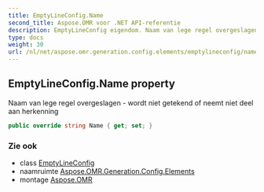 ```yaml
---
title: EmptyLineConfig.Name
second_title: Aspose.OMR voor .NET API-referentie
description: EmptyLineConfig eigendom. Naam van lege regel overgeslagen  wordt niet getekend of neemt niet deel aan herkenning
type: docs
weight: 30
url: /nl/net/aspose.omr.generation.config.elements/emptylineconfig/name/
---
```

## EmptyLineConfig.Name property

Naam van lege regel overgeslagen - wordt niet getekend of neemt niet deel aan herkenning

```csharp
public override string Name { get; set; }
```

### Zie ook

* class [EmptyLineConfig](../)
* naamruimte [Aspose.OMR.Generation.Config.Elements](../../emptylineconfig/)
* montage [Aspose.OMR](../../../)


